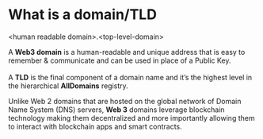 # What is a domain/TLD

\<human readable domain>.\<top-level-domain>

A **Web3 domain** is a human-readable and unique address that is easy to remember & communicate and can be used in place of a Public Key.\
\
A **TLD** is the final component of a domain name and it’s the highest level in the hierarchical **AllDomains** registry.

Unlike Web 2 domains that are hosted on the global network of Domain Name System (DNS) servers, **Web 3** domains leverage blockchain technology making them decentralized and more importantly allowing them to interact with blockchain apps and smart contracts.
